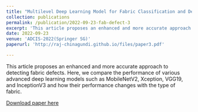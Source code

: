 ```yaml
---
title: "Multilevel Deep Learning Model for Fabric Classification and Defect Detection"
collection: publications
permalink: /publication/2022-09-23-fab-defect-3
excerpt: 'This article proposes an enhanced and more accurate approach to detecting fabric defects. Here, we compare the performance of various advanced deep learning models such as MobileNetV2, Xception, VGG19, and InceptionV3 and how their performance changes with the type of fabric.'
date: 2022-09-23
venue: 'ADCIS-2022(Springer SG)'
paperurl: 'http://raj-chinagundi.github.io/files/paper3.pdf'

---
```

This article proposes an enhanced and more accurate approach to detecting fabric defects. Here, we compare the performance of various advanced deep learning models such as MobileNetV2, Xception, VGG19, and InceptionV3 and how their performance changes with the type of fabric.

[Download paper here](https://link.springer.com/chapter/10.1007/978-981-99-0981-0_57)

